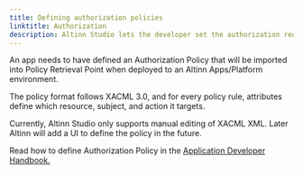 ```yaml
---
title: Defining authorization policies
linktitle: Authorization
description: Altinn Studio lets the developer set the authorization requirements for an App.
---
```


An app needs to have defined an Authorization Policy that will be imported into Policy Retrieval Point when deployed to an Altinn Apps/Platform environment.

The policy format follows XACML 3.0, and for every policy rule, attributes define which resource, subject, and action it targets.

Currently, Altinn Studio only supports manual editing of XACML XML.
Later Altinn will add a UI to define the policy in the future.

Read how to define Authorization Policy in the [Application Developer Handbook.](/app/development/configuration/authorization/)
